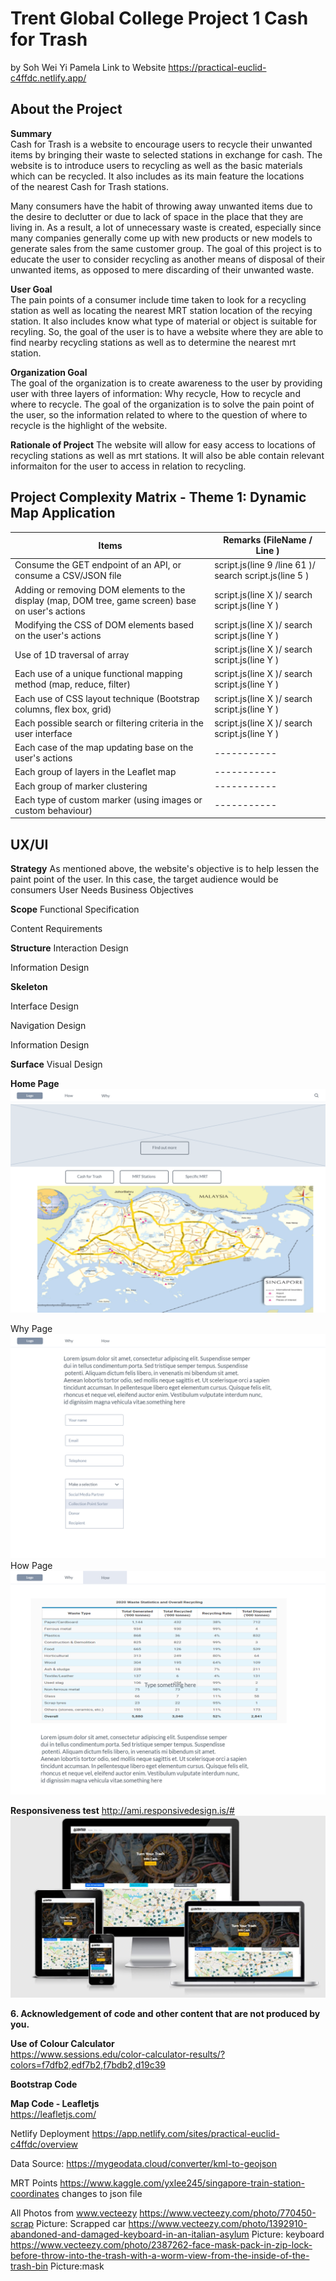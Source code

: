 # Trent Global College Project 1 Cash for Trash
by Soh Wei Yi Pamela
Link to Website https://practical-euclid-c4ffdc.netlify.app/

## About the Project 

**Summary**   
Cash for Trash is a website to encourage users to recycle their unwanted items by bringing their waste to selected stations in exchange for cash. The website is to introduce users to recycling as well as the basic materials which can be recycled. It also includes as its main feature the locations    
of the nearest Cash for Trash stations. 

Many consumers have the habit of throwing away unwanted items due to the desire to declutter or due to lack of space in the place that they are living in. As a result, a lot of unnecessary waste is created, especially since many companies generally come up with new products or new models to generate sales from the same customer group. The goal of this project is to educate the user to consider recycling as another means of disposal of their unwanted items, as opposed to mere discarding of their unwanted waste.

**User Goal**   
 The pain points of a consumer include time taken to look for a recycling station as well as locating the nearest MRT station location of the recying station. It also includes know what type of material or object is suitable for recyling. So, the goal of the user is to have a website where they are able to find nearby recycling stations as well as to determine the nearest mrt station. 

 **Organization Goal**   
 The goal of the organization is to create awareness to the user by providing user with three layers of information: Why recycle, How to recycle and where to recycle. The goal of the organization is to solve the pain point of the user, so the information related to where to the question of where to recycle is the highlight of the website. 

**Rationale of Project**
The website will allow for easy access to locations of recycling stations as well as mrt stations. It will also be able contain relevant informaiton for the user to access in relation to recycling. 

## Project Complexity Matrix - Theme 1: Dynamic Map Application

| Items      |Remarks (FileName / Line ) |
| ----------- | ----------- |
| Consume the GET endpoint of an API, or consume a CSV/JSON file     | script.js(line 9 /line 61 )/ search script.js(line 5 )    |
| Adding or removing DOM elements to the display (map, DOM tree, game screen) base on user's actions  | script.js(line X )/ search script.js(line Y )         |
| Modifying the CSS of DOM elements based on the user's actions | script.js(line X )/ search script.js(line Y ) |
| Use of 1D traversal of array |  script.js(line X )/ search script.js(line Y ) |
| Each use of a unique functional mapping method (map, reduce, filter) |  script.js(line X )/ search script.js(line Y ) |
| Each use of CSS layout technique (Bootstrap columns, flex box, grid) |  script.js(line X )/ search script.js(line Y ) |
| Each possible search or filtering criteria in the user interface |  script.js(line X )/ search script.js(line Y ) |
| Each case of the map updating base on the user's actions | ----------- |
| Each group of layers in the Leaflet map | ----------- |
| Each group of marker clustering | ----------- |
| Each type of custom marker (using images or custom behaviour) | ----------- |

## UX/UI

**Strategy**
As mentioned above, the website's objective is to help lessen the paint point of the user. In this case, the target audience would be consumers
User Needs Business Objectives

**Scope**
Functional Specification 

Content Requirements

**Structure**
Interaction Design 

Information Design 

**Skeleton**

Interface Design 

Navigation Design 

Information Design

**Surface**
Visual Design 

**Home Page**
![Home Page](./mockupimages/image1home.png)

Why Page
![Why Page](./mockupimages/image2how.png)
How Page
![How Page](./mockupimages/image3why.png)

**Responsiveness test**
http://ami.responsivedesign.is/#
![Responsive Test](/mockupimages/responsivetest.JPG)

**6. Acknowledgement of code and other content that are not produced by you.**

**Use of Colour Calculator**  
https://www.sessions.edu/color-calculator-results/?colors=f7dfb2,edf7b2,f7bdb2,d19c39

**Bootstrap Code**  
<!-- Broiler template from Bootstap -->
<!-- https://getbootstrap.com/docs/4.5/getting-started/introduction/ -->

**Map Code - Leafletjs**  
https://leafletjs.com/

Netlify Deployment 
https://app.netlify.com/sites/practical-euclid-c4ffdc/overview

Data Source: 
https://mygeodata.cloud/converter/kml-to-geojson

MRT Points 
https://www.kaggle.com/yxlee245/singapore-train-station-coordinates
changes to json file

All Photos from www.vecteezy
https://www.vecteezy.com/photo/770450-scrap
Picture: Scrapped car
https://www.vecteezy.com/photo/1392910-abandoned-and-damaged-keyboard-in-an-italian-asylum
Picture: keyboard 
https://www.vecteezy.com/photo/2387262-face-mask-pack-in-zip-lock-before-throw-into-the-trash-with-a-worm-view-from-the-inside-of-the-trash-bin
Picture:mask 
